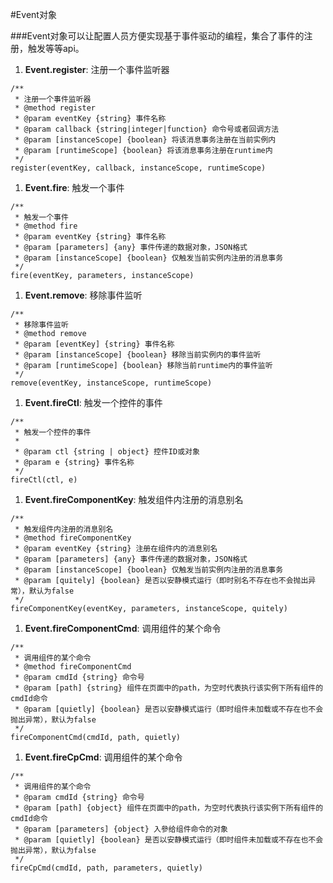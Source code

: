 #Event对象 

###Event对象可以让配置人员方便实现基于事件驱动的编程，集合了事件的注册，触发等等api。

1. <span id="Event.register">**Event.register**</span>: 注册一个事件监听器
```
/**
 * 注册一个事件监听器
 * @method register
 * @param eventKey {string} 事件名称
 * @param callback {string|integer|function} 命令号或者回调方法
 * @param [instanceScope] {boolean} 将该消息事务注册在当前实例内
 * @param [runtimeScope] {boolean} 将该消息事务注册在runtime内
 */
register(eventKey, callback, instanceScope, runtimeScope)
```

1. <span id="Event.fire">**Event.fire**</span>: 触发一个事件
```
/**
 * 触发一个事件
 * @method fire
 * @param eventKey {string} 事件名称
 * @param [parameters] {any} 事件传递的数据对象，JSON格式
 * @param [instanceScope] {boolean} 仅触发当前实例内注册的消息事务
 */
fire(eventKey, parameters, instanceScope)
```

1. <span id="Event.remove">**Event.remove**</span>: 移除事件监听
```
/**
 * 移除事件监听
 * @method remove
 * @param [eventKey] {string} 事件名称
 * @param [instanceScope] {boolean} 移除当前实例内的事件监听
 * @param [runtimeScope] {boolean} 移除当前runtime内的事件监听
 */
remove(eventKey, instanceScope, runtimeScope) 
```

1. <span id="Event.fireCtl">**Event.fireCtl**</span>: 触发一个控件的事件
```
/**
 * 触发一个控件的事件
 *
 * @param ctl {string | object} 控件ID或对象
 * @param e {string} 事件名称
 */
fireCtl(ctl, e)
```

1. <span id="Event.fireComponentKey">**Event.fireComponentKey**</span>: 触发组件内注册的消息别名
```
/**
 * 触发组件内注册的消息别名
 * @method fireComponentKey
 * @param eventKey {string} 注册在组件内的消息别名
 * @param [parameters] {any} 事件传递的数据对象，JSON格式
 * @param [instanceScope] {boolean} 仅触发当前实例内注册的消息事务
 * @param [quitely] {boolean} 是否以安静模式运行（即时别名不存在也不会抛出异常），默认为false
 */
fireComponentKey(eventKey, parameters, instanceScope, quitely)
```

1. <span id="Event.fireComponentCmd">**Event.fireComponentCmd**</span>: 调用组件的某个命令
```
/**
 * 调用组件的某个命令
 * @method fireComponentCmd
 * @param cmdId {string} 命令号
 * @param [path] {string} 组件在页面中的path，为空时代表执行该实例下所有组件的cmdId命令
 * @param [quietly] {boolean} 是否以安静模式运行（即时组件未加载或不存在也不会抛出异常），默认为false
 */
fireComponentCmd(cmdId, path, quietly)
```

1. <span id="Event.fireCpCmd">**Event.fireCpCmd**</span>: 调用组件的某个命令
```
/**
 * 调用组件的某个命令
 * @param cmdId {string} 命令号
 * @param [path] {object} 组件在页面中的path，为空时代表执行该实例下所有组件的cmdId命令
 * @param [parameters] {object} 入參给组件命令的对象
 * @param [quietly] {boolean} 是否以安静模式运行（即时组件未加载或不存在也不会抛出异常），默认为false
 */
fireCpCmd(cmdId, path, parameters, quietly)
```